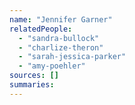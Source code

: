 ```yaml
---
name: "Jennifer Garner"
relatedPeople:
  - "sandra-bullock"
  - "charlize-theron"
  - "sarah-jessica-parker"
  - "amy-poehler"
sources: []
summaries:
---
```


